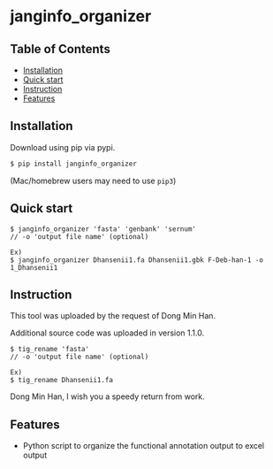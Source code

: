 # janginfo_organizer

## Table of Contents
  * [Installation](#installation)
  * [Quick start](#quick-start)
  * [Instruction](#instruction)
  * [Features](#features)
  
## Installation

Download using pip via pypi.

```bash
$ pip install janginfo_organizer
```
(Mac/homebrew users may need to use ``pip3``)

## Quick start
```
$ janginfo_organizer 'fasta' 'genbank' 'sernum'
// -o 'output file name' (optional)

Ex)
$ janginfo_organizer Dhansenii1.fa Dhansenii1.gbk F-Deb-han-1 -o 1_Dhansenii1
```

## Instruction

This tool was uploaded by the request of Dong Min Han.

Additional source code was uploaded in version 1.1.0.

```
$ tig_rename 'fasta'
// -o 'output file name' (optional)

Ex)
$ tig_rename Dhansenii1.fa
```

Dong Min Han, I wish you a speedy return from work.


## Features
  * Python script to organize the functional annotation output to excel output
